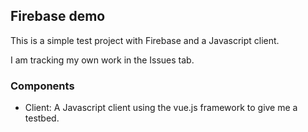 ## Firebase demo

This is a simple test project with Firebase and a Javascript client.

I am tracking my own work in the Issues tab.


### Components

* Client: A Javascript client using the vue.js framework to give me a testbed.

